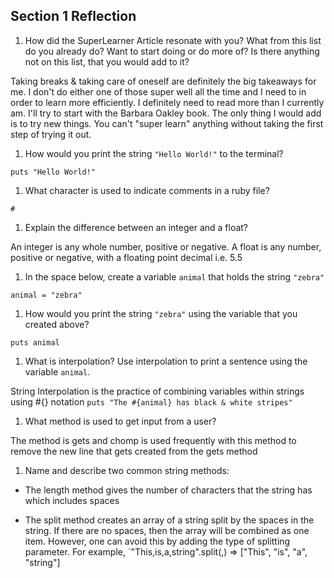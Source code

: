 ## Section 1 Reflection

1. How did the SuperLearner Article resonate with you? What from this list do you already do? Want to start doing or do more of? Is there anything not on this list, that you would add to it?

Taking breaks & taking care of oneself are definitely the big takeaways for me. I don't do either one of those super well all the time and I need to in order to learn more efficiently. I definitely need to read more than I currently am. I'll try to start with the Barbara Oakley book. The only thing I would add is to try new things. You can't "super learn" anything without taking the first step of trying it out.


1. How would you print the string `"Hello World!"` to the terminal?

`puts "Hello World!"`

1. What character is used to indicate comments in a ruby file?

`#`

1. Explain the difference between an integer and a float?

An integer is any whole number, positive or negative. A float is any number, positive or negative, with a floating point decimal i.e. 5.5

1. In the space below, create a variable `animal` that holds the string `"zebra"`

`animal = "zebra"`

1. How would you print the string `"zebra"` using the variable that you created above?

`puts animal`

1. What is interpolation? Use interpolation to print a sentence using the variable `animal`.

String Interpolation is the practice of combining variables within strings using #{} notation
`puts "The #{animal} has black & white stripes"`

1. What method is used to get input from a user?

The method is gets and chomp is used frequently with this method to remove the new line that gets created from the gets method

1. Name and describe two common string methods:

- The length method gives the number of characters that the string has which includes spaces

- The split method creates an array of a string split by the spaces in the string. If there are no spaces, then the array will be combined as one item. However, one can avoid this by adding the type of splitting parameter. For example, `"This,is,a,string".split(,) => ["This", "is", "a", "string"]
